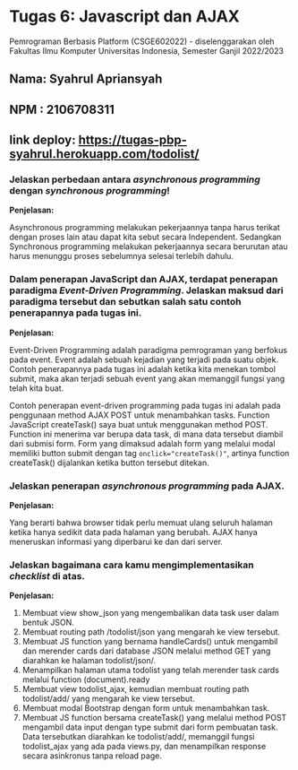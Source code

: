 # Tugas 6: Javascript dan AJAX

Pemrograman Berbasis Platform (CSGE602022) - diselenggarakan oleh Fakultas Ilmu Komputer Universitas Indonesia, Semester
Ganjil 2022/2023

## Nama: Syahrul Apriansyah

## NPM : 2106708311

## link deploy: https://tugas-pbp-syahrul.herokuapp.com/todolist/

###  Jelaskan perbedaan antara _asynchronous programming_ dengan _synchronous programming_!

<b>Penjelasan:</b>

Asynchronous programming melakukan pekerjaannya tanpa harus terikat dengan proses lain atau dapat kita sebut secara Independent. Sedangkan Synchronous programming melakukan pekerjaannya secara berurutan atau harus menunggu proses sebelumnya selesai terlebih dahulu.

###  Dalam penerapan JavaScript dan AJAX, terdapat penerapan paradigma _Event-Driven Programming_. Jelaskan maksud dari paradigma tersebut dan sebutkan salah satu contoh penerapannya pada tugas ini.

<b>Penjelasan:</b>

Event-Driven Programming adalah paradigma pemrograman yang berfokus pada event. Event adalah sebuah kejadian yang terjadi pada suatu objek. Contoh penerapannya pada tugas ini adalah ketika kita menekan tombol submit, maka akan terjadi sebuah event yang akan memanggil fungsi yang telah kita buat.

Contoh penerapan event-driven programming pada tugas ini adalah pada penggunaan method AJAX POST untuk menambahkan tasks. Function JavaScript createTask() saya buat untuk menggunakan method POST. Function ini menerima var berupa data task, di mana data tersebut diambil dari submisi form. Form yang dimaksud adalah form yang melalui modal memiliki button submit dengan tag ` onclick="createTask()" `, artinya function createTask() dijalankan ketika button tersebut ditekan.  

###  Jelaskan penerapan _asynchronous programming_ pada AJAX.

<b>Penjelasan:</b>

Yang berarti bahwa browser tidak perlu memuat ulang seluruh halaman ketika hanya sedikit data pada halaman yang berubah. AJAX hanya meneruskan informasi yang diperbarui ke dan dari server.

###   Jelaskan bagaimana cara kamu mengimplementasikan _checklist_ di atas.

<b>Penjelasan:</b>

1) Membuat view show_json yang mengembalikan data task user dalam bentuk JSON.
2) Membuat routing path /todolist/json yang mengarah ke view tersebut.
3) Membuat JS function yang bernama handleCards() untuk mengambil dan merender cards dari database JSON melalui method GET yang diarahkan ke halaman todolist/json/.
4) Menampilkan halaman utama todolist yang telah merender task cards melalui function (document).ready
5) Membuat view todolist_ajax, kemudian membuat routing path todolist/add/ yang mengarah ke view tersebut.
6) Membuat modal Bootstrap dengan form untuk menambahkan task.
7) Membuat JS function bersama createTask() yang melalui method POST mengambil data input dengan type submit dari form pembuatan task. Data tersebutkan diarahkan ke todolist/add/, memanggil fungsi todolist_ajax yang ada pada views.py, dan menampilkan response secara asinkronus tanpa reload page.


